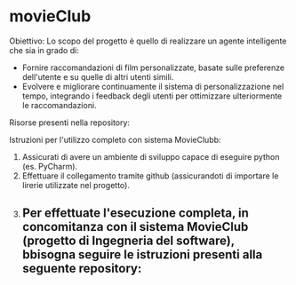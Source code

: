 # movieClub
Obiettivo: Lo scopo del progetto è quello di realizzare un agente intelligente che sia in grado di:
  - Fornire raccomandazioni di film personalizzate, basate sulle preferenze dell'utente e su quelle di altri utenti simili. 
  - Evolvere e migliorare continuamente il sistema di personalizzazione nel tempo, integrando i feedback degli utenti per ottimizzare ulteriormente le raccomandazioni. 

Risorse presenti nella repository: 

Istruzioni per l'utilizzo completo con sistema MovieClubb:
  1. Assicurati di avere un ambiente di sviluppo capace di eseguire python (es. PyCharm).
  2. Effettuare il collegamento tramite github (assicurandoti di importare le lirerie utilizzate nel progetto).
  3. Per effettuate l'esecuzione completa, in concomitanza con il sistema MovieClub (progetto di Ingegneria del software), bbisogna seguire le istruzioni presenti alla seguente repository:
     - 
